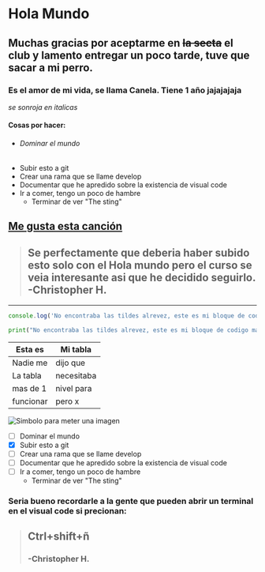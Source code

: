 <!--HEADINGS-->
<!--Este es otro comentario, me gustan las patatas-->

# Hola Mundo
## Muchas gracias por aceptarme en ~~la secta~~ el club y lamento entregar un poco tarde, tuve que sacar a mi perro.
### Es el **amor** de mi vida, se llama Canela. Tiene 1 año jajajajaja

*se sonroja en italicas*

<!--Lista desordenada-->
#### Cosas por hacer:

* ###### Dominar el mundo
* Subir esto a git
* Crear una rama que se llame develop
* Documentar que he apredido sobre la existencia de visual code
* Ir a comer, tengo un poco de hambre
    * Terminar de ver "The sting" 

## [Me gusta esta canción](https://www.youtube.com/watch?v=5cbjrTNSq0I "Hola, soy un mensaje que no te deja ver la url jajajaja saludos")

> ## Se perfectamente que deberia haber subido esto solo con el Hola mundo pero el curso se veia interesante asi que he decidido seguirlo. -Christopher H.

---

``` javascript
console.log('No encontraba las tildes alrevez, este es mi bloque de codigo marca acme')
```

``` python
print("No encontraba las tildes alrevez, este es mi bloque de codigo marca acme MK2")
```

|Esta es    |Mi tabla   |
|-----------|-----------|
|Nadie me   | dijo que  |
|La tabla   |necesitaba |
|mas de 1   | nivel para|
|funcionar  | pero x    |

![Simbolo para meter una imagen](https://c.tenor.com/4gPD1ccxrVgAAAAC/rick-ashley-dance.gif "jejejeje hola")

<!--Lista de git-->

* [ ] Dominar el mundo
* [x] Subir esto a git
* [ ] Crear una rama que se llame develop
* [ ] Documentar que he apredido sobre la existencia de visual code
* [ ] Ir a comer, tengo un poco de hambre
    * Terminar de ver "The sting" 

### Seria bueno recordarle a la gente que pueden abrir un terminal en el visual code si precionan:
> ## Ctrl+shift+ñ 
> ### -Christopher H.
